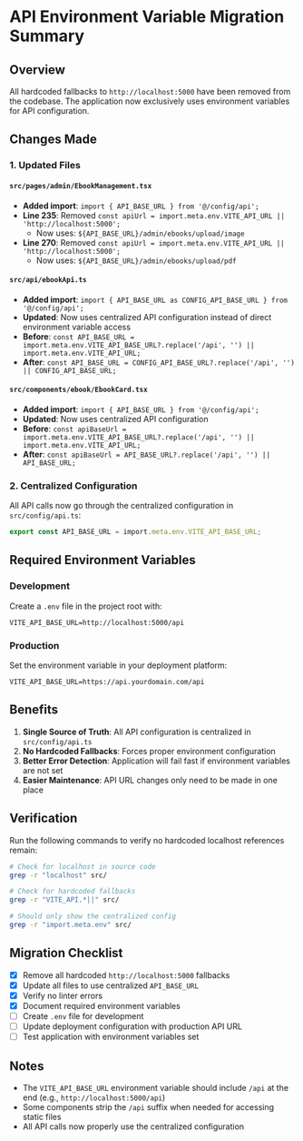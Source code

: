 # API Environment Variable Migration Summary

## Overview
All hardcoded fallbacks to `http://localhost:5000` have been removed from the codebase. The application now exclusively uses environment variables for API configuration.

## Changes Made

### 1. Updated Files

#### `src/pages/admin/EbookManagement.tsx`
- **Added import**: `import { API_BASE_URL } from '@/config/api';`
- **Line 235**: Removed `const apiUrl = import.meta.env.VITE_API_URL || 'http://localhost:5000';`
  - Now uses: `${API_BASE_URL}/admin/ebooks/upload/image`
- **Line 270**: Removed `const apiUrl = import.meta.env.VITE_API_URL || 'http://localhost:5000';`
  - Now uses: `${API_BASE_URL}/admin/ebooks/upload/pdf`

#### `src/api/ebookApi.ts`
- **Added import**: `import { API_BASE_URL as CONFIG_API_BASE_URL } from '@/config/api';`
- **Updated**: Now uses centralized API configuration instead of direct environment variable access
- **Before**: `const API_BASE_URL = import.meta.env.VITE_API_BASE_URL?.replace('/api', '') || import.meta.env.VITE_API_URL;`
- **After**: `const API_BASE_URL = CONFIG_API_BASE_URL?.replace('/api', '') || CONFIG_API_BASE_URL;`

#### `src/components/ebook/EbookCard.tsx`
- **Added import**: `import { API_BASE_URL } from '@/config/api';`
- **Updated**: Now uses centralized API configuration
- **Before**: `const apiBaseUrl = import.meta.env.VITE_API_BASE_URL?.replace('/api', '') || import.meta.env.VITE_API_URL;`
- **After**: `const apiBaseUrl = API_BASE_URL?.replace('/api', '') || API_BASE_URL;`

### 2. Centralized Configuration

All API calls now go through the centralized configuration in `src/config/api.ts`:

```typescript
export const API_BASE_URL = import.meta.env.VITE_API_BASE_URL;
```

## Required Environment Variables

### Development
Create a `.env` file in the project root with:

```env
VITE_API_BASE_URL=http://localhost:5000/api
```

### Production
Set the environment variable in your deployment platform:

```env
VITE_API_BASE_URL=https://api.yourdomain.com/api
```

## Benefits

1. **Single Source of Truth**: All API configuration is centralized in `src/config/api.ts`
2. **No Hardcoded Fallbacks**: Forces proper environment configuration
3. **Better Error Detection**: Application will fail fast if environment variables are not set
4. **Easier Maintenance**: API URL changes only need to be made in one place

## Verification

Run the following commands to verify no hardcoded localhost references remain:

```bash
# Check for localhost in source code
grep -r "localhost" src/

# Check for hardcoded fallbacks
grep -r "VITE_API.*||" src/

# Should only show the centralized config
grep -r "import.meta.env" src/
```

## Migration Checklist

- [x] Remove all hardcoded `http://localhost:5000` fallbacks
- [x] Update all files to use centralized `API_BASE_URL`
- [x] Verify no linter errors
- [x] Document required environment variables
- [ ] Create `.env` file for development
- [ ] Update deployment configuration with production API URL
- [ ] Test application with environment variables set

## Notes

- The `VITE_API_BASE_URL` environment variable should include `/api` at the end (e.g., `http://localhost:5000/api`)
- Some components strip the `/api` suffix when needed for accessing static files
- All API calls now properly use the centralized configuration









